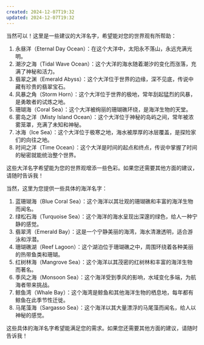 ```yaml
---
created: 2024-12-07T19:32
updated: 2024-12-07T19:32
---
```

当然可以！这里是一些建议的大洋名字，希望能对您的世界观有所帮助：

1. 永昼洋（Eternal Day Ocean）：在这个大洋中，太阳永不落山，永远充满光明。
2. 潮汐之海（Tidal Wave Ocean）：这个大洋的海水随着潮汐的变化而涨落，充满了神秘和活力。
3. 翡翠之渊（Emerald Abyss）：这个大洋位于世界的边缘，深不见底，传说中藏有珍贵的翡翠宝石。
4. 风暴之角（Storm Horn）：这个大洋位于世界的极地，常年刮起猛烈的风暴，是勇敢者的试炼之地。
5. 珊瑚海（Coral Sea）：这个大洋被绚丽的珊瑚礁环绕，是海洋生物的天堂。
6. 雾岛之洋（Misty Island Ocean）：这个大洋位于神秘的岛屿之间，常年被浓雾笼罩，充满了未知和神秘。
7. 冰海（Ice Sea）：这个大洋位于极寒之地，海水被厚厚的冰层覆盖，是探险家们的向往之地。
8. 时间之洋（Time Ocean）：这个大洋是时间的起点和终点，传说中掌握了时间的秘密就能统治整个世界。

这些大洋名字希望能为您的世界观增添一些色彩。如果您还需要其他方面的建议，请随时告诉我！


当然，这里为您提供一些具体的海洋名字：

1. 蓝珊瑚海（Blue Coral Sea）：这个海洋以其壮观的珊瑚礁和丰富的海洋生物而闻名。
2. 绿松石海（Turquoise Sea）：这个海洋的海水呈现出深邃的绿色，给人一种宁静的感觉。
3. 翡翠湾（Emerald Bay）：这是一个宁静美丽的海湾，海水清澈透明，适合游泳和浮潜。
4. 珊瑚礁湖（Reef Lagoon）：这个湖泊位于珊瑚礁之中，周围环绕着各种美丽的热带鱼类和珊瑚。
5. 红树林海（Mangrove Sea）：这个海洋以其茂密的红树林和丰富的海洋生物而著名。
6. 季风之海（Monsoon Sea）：这个海洋受到季风的影响，水域变化多端，为航海者带来挑战。
7. 鲸鱼湾（Whale Bay）：这个海湾是鲸鱼和其他海洋生物的栖息地，每年都有鲸鱼在此季节性迁徙。
8. 马尾藻海（Sargasso Sea）：这个海洋以其大量漂浮的马尾藻而闻名，给人以神秘的感觉。

这些具体的海洋名字希望能满足您的需求。如果您还需要其他方面的建议，请随时告诉我！